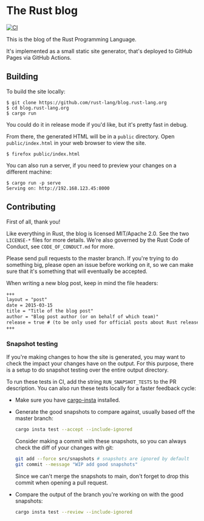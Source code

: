 # The Rust blog

[![CI](https://github.com/rust-lang/blog.rust-lang.org/actions/workflows/main.yml/badge.svg)](https://github.com/rust-lang/blog.rust-lang.org/actions/workflows/main.yml)

This is the blog of the Rust Programming Language.

It's implemented as a small static site generator, that's deployed to GitHub
Pages via GitHub Actions.

## Building

To build the site locally:

```console
$ git clone https://github.com/rust-lang/blog.rust-lang.org
$ cd blog.rust-lang.org
$ cargo run
```

You could do it in release mode if you'd like, but it's pretty fast in debug.

From there, the generated HTML will be in a `public` directory.
Open `public/index.html` in your web browser to view the site.

```console
$ firefox public/index.html
```

You can also run a server, if you need to preview your changes on a different machine:

```console
$ cargo run -p serve
Serving on: http://192.168.123.45:8000
```

## Contributing

First of all, thank you!

Like everything in Rust, the blog is licensed MIT/Apache 2.0. See the two
`LICENSE-*` files for more details. We're also governed by the Rust
Code of Conduct, see `CODE_OF_CONDUCT.md` for more.

Please send pull requests to the master branch. If you're trying to do
something big, please open an issue before working on it, so we can make sure
that it's something that will eventually be accepted.

When writing a new blog post, keep in mind the file headers:
```md
+++
layout = "post"
date = 2015-03-15
title = "Title of the blog post"
author = "Blog post author (or on behalf of which team)"
release = true # (to be only used for official posts about Rust releases announcements)
+++
```

### Snapshot testing

If you're making changes to how the site is generated, you may want to check the impact your changes have on the output.
For this purpose, there is a setup to do snapshot testing over the entire output directory.

To run these tests in CI, add the string `RUN_SNAPSHOT_TESTS` to the PR description.
You can also run these tests locally for a faster feedback cycle:

- Make sure you have [cargo-insta](https://insta.rs/docs/quickstart/) installed.

- Generate the good snapshots to compare against, usually based off the master branch:
  ```sh
  cargo insta test --accept --include-ignored
  ```
  Consider making a commit with these snapshots, so you can always check the diff of your changes with git:
  ```sh
  git add --force src/snapshots # snapshots are ignored by default
  git commit --message "WIP add good snapshots"
  ```
  Since we can't merge the snapshots to main, don't forget to drop this commit when opening a pull request.

- Compare the output of the branch you're working on with the good snapshots:
  ```sh
  cargo insta test --review --include-ignored
  ```
